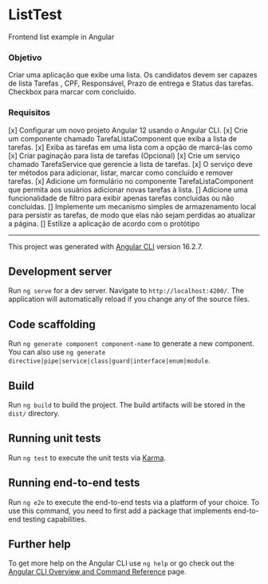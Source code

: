 # ListTest
Frontend list example in Angular

### Objetivo
Criar uma aplicação que exibe uma lista. 
Os candidatos devem ser capazes de lista Tarefas , CPF, Responsável, Prazo de entrega e  Status das tarefas. Checkbox para marcar com concluído.

### Requisitos
[x] Configurar um novo projeto Angular 12 usando o Angular CLI.
[x] Crie um componente chamado TarefaListaComponent que exiba a lista de tarefas.
[x] Exiba as tarefas em uma lista com a opção de marcá-las como 
[x] Criar paginação para lista de tarefas (Opcional)
[x] Crie um serviço chamado TarefaService que gerencie a lista de tarefas. 
[x] O serviço deve ter métodos para adicionar, listar, marcar como concluído e remover tarefas.
[x] Adicione um formulário no componente TarefaListaComponent que permita aos usuários adicionar novas tarefas à lista.
[] Adicione uma funcionalidade de filtro para exibir apenas tarefas concluídas ou não concluídas.
[] Implemente um mecanismo simples de armazenamento local para persistir as tarefas, de modo que elas não sejam perdidas ao atualizar a página.
[] Estilize a aplicação de acordo com o protótipo  

--------

This project was generated with [Angular CLI](https://github.com/angular/angular-cli) version 16.2.7.
## Development server
Run `ng serve` for a dev server. Navigate to `http://localhost:4200/`. The application will automatically reload if you change any of the source files.

## Code scaffolding
Run `ng generate component component-name` to generate a new component. You can also use `ng generate directive|pipe|service|class|guard|interface|enum|module`.

## Build
Run `ng build` to build the project. The build artifacts will be stored in the `dist/` directory.

## Running unit tests
Run `ng test` to execute the unit tests via [Karma](https://karma-runner.github.io).

## Running end-to-end tests
Run `ng e2e` to execute the end-to-end tests via a platform of your choice. To use this command, you need to first add a package that implements end-to-end testing capabilities.

## Further help
To get more help on the Angular CLI use `ng help` or go check out the [Angular CLI Overview and Command Reference](https://angular.io/cli) page.

